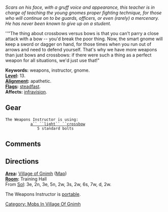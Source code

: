 *Scars on his face, with a gruff voice and appearance, this teacher is
in charge of teaching the young gnomes proper fighting technique, for
those who will continue on to be guards, officers, or even (rarely) a
mercenary. He has never been known to give up on a student.*

''"The thing about crossbows versus bows is that you can't parry a close
attack with a bow -- you'd break the poor thing. Now, the smart gnome
will keep a sword or dagger on hand, for those times when you run out of
arrows and need to defend yourself. That's why we have more weapons than
just bows and crossbows: if there were such a thing as a perfect weapon
for all situations, we'd just use that!"

**Keywords:** weapons, instructor, gnome.  
**[Level](Level.md "wikilink"):** 13.  
**[Alignment](Alignment.md "wikilink"):** apathetic.  
**[Flags](:Category:_Mob_Types.md "wikilink"):**
[steadfast](Sentinel_Mobs.md "wikilink").  
**Affects:** [infravision](Infravision.md "wikilink").  

## Gear

`The Weapons Instructor is using:`  
<wielded>`           `[`a`` ``light`` ``crossbow`](Gnomish_Light_Crossbow.md "wikilink")  
<held>`              5 standard bolts`

## Comments

## Directions

**[Area](:Category:_Areas.md "wikilink"):** [Village of
Gnimh](:Category:_Village_Of_Gnimh.md "wikilink")
([Map](Village_Of_Gnimh_Map.md "wikilink"))  
**[Room](:Category:_Rooms.md "wikilink"):** Training Hall  
From [Sol](Sol "wikilink"): 3e, 2n, 3e, 5n, 2w, 3s, 2w, 6s, 7w, d, 2w.

The Weapons Instructor is [portable](Teleport.md "wikilink").

[Category: Mobs In Village Of
Gnimh](Category:_Mobs_In_Village_Of_Gnimh "wikilink")
